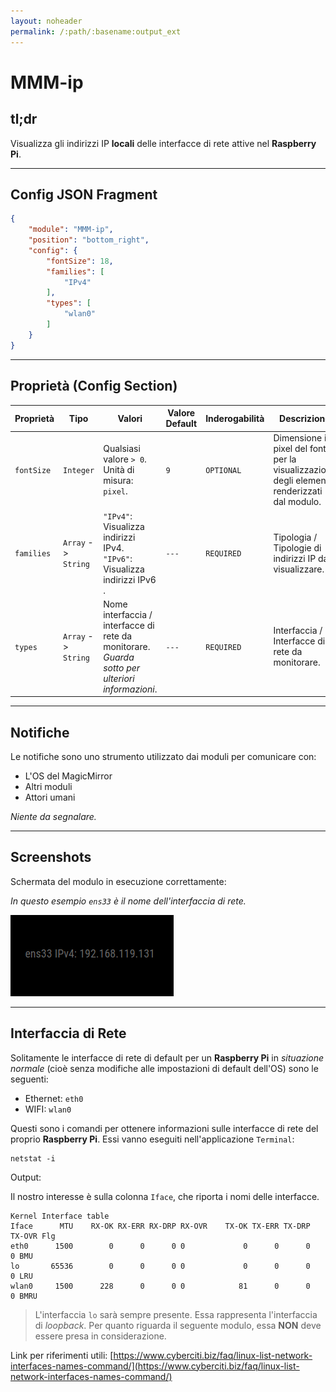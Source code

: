 ```yaml
---
layout: noheader
permalink: /:path/:basename:output_ext
---
```


# MMM-ip

## tl;dr

Visualizza gli indirizzi IP __locali__ delle interfacce di rete attive nel __Raspberry Pi__.

---

## Config JSON Fragment

```json
{
    "module": "MMM-ip",
    "position": "bottom_right",
    "config": {
        "fontSize": 18,
        "families": [
            "IPv4"
        ],
        "types": [
            "wlan0"
        ]
    }
}
```

---

## Proprietà (Config Section)

| Proprietà  | Tipo                | Valori                                                                                          | Valore Default | Inderogabilità | Descrizione                                                                                 |
| ---------- | ------------------- | ----------------------------------------------------------------------------------------------- | -------------- | -------------- | ------------------------------------------------------------------------------------------- |
| `fontSize` | `Integer`           | Qualsiasi valore `> 0`. Unità di misura: `pixel`.                                               | `9`            | `OPTIONAL`     | Dimensione in pixel del font per la visualizzazione degli elementi renderizzati dal modulo. |
| `families` | `Array` -> `String` | `"IPv4"`: Visualizza indirizzi IPv4. <br> `"IPv6"`: Visualizza indirizzi IPv6 .                 | `---`          | `REQUIRED`     | Tipologia / Tipologie di indirizzi IP da visualizzare.                                      |
| `types`    | `Array` -> `String` | Nome interfaccia / interfacce di rete da monitorare. _Guarda sotto per ulteriori informazioni_. | `---`          | `REQUIRED`     | Interfaccia / Interfacce di rete da monitorare.                                             |

---

## Notifiche

Le notifiche sono uno strumento utilizzato dai moduli per comunicare con:

- L'OS del MagicMirror
- Altri moduli
- Attori umani

_Niente da segnalare._

---

## Screenshots

Schermata del modulo in esecuzione correttamente:

_In questo esempio `ens33` è il nome dell'interfaccia di rete._

![working_module.PNG](../../../assets/MMM-ip/working_module.PNG)

---

## Interfaccia di Rete

Solitamente le interfacce di rete di default per un __Raspberry Pi__ in
_situazione normale_ (cioè senza modifiche alle impostazioni di default dell'OS)
sono le seguenti:

- Ethernet: `eth0`
- WIFI: `wlan0`

Questi sono i comandi per ottenere informazioni sulle interfacce di rete del
proprio __Raspberry Pi__. Essi vanno eseguiti nell'applicazione `Terminal`:

```shell
netstat -i
```

Output:

Il nostro interesse è sulla colonna `Iface`, che riporta i nomi delle interfacce.

```shell
Kernel Interface table
Iface      MTU    RX-OK RX-ERR RX-DRP RX-OVR    TX-OK TX-ERR TX-DRP TX-OVR Flg
eth0      1500        0      0      0 0             0      0      0      0 BMU
lo       65536        0      0      0 0             0      0      0      0 LRU
wlan0     1500      228      0      0 0            81      0      0      0 BMRU
```

> L'interfaccia `lo` sarà sempre presente. Essa rappresenta l'interfaccia di _loopback_.
> Per quanto riguarda il seguente modulo, essa __NON__ deve essere presa in considerazione.

Link per riferimenti utili: [https://www.cyberciti.biz/faq/linux-list-network-interfaces-names-command/](https://www.cyberciti.biz/faq/linux-list-network-interfaces-names-command/)
